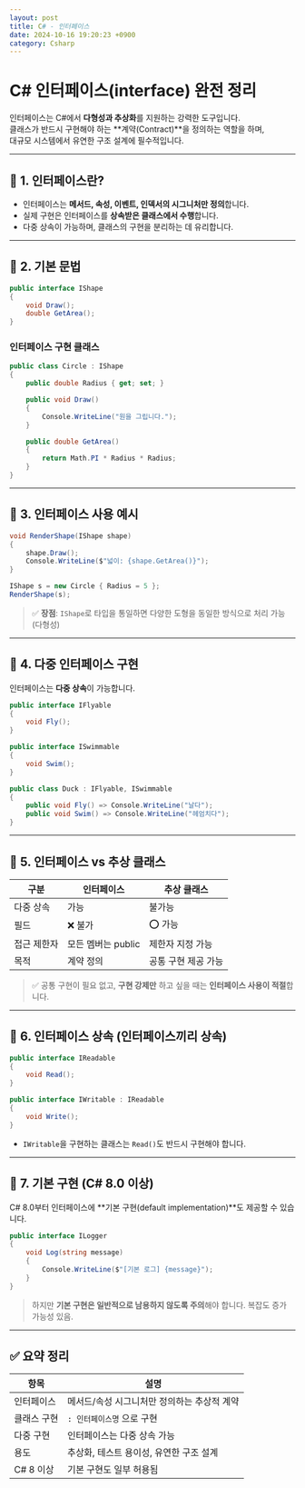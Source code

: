 ```yaml
---
layout: post
title: C# - 인터페이스
date: 2024-10-16 19:20:23 +0900
category: Csharp
---
```

# C# 인터페이스(interface) 완전 정리

인터페이스는 C#에서 **다형성과 추상화**를 지원하는 강력한 도구입니다.  
클래스가 반드시 구현해야 하는 **계약(Contract)**을 정의하는 역할을 하며,  
대규모 시스템에서 유연한 구조 설계에 필수적입니다.

---

## 🔷 1. 인터페이스란?

- 인터페이스는 **메서드, 속성, 이벤트, 인덱서의 시그니처만 정의**합니다.
- 실제 구현은 인터페이스를 **상속받은 클래스에서 수행**합니다.
- 다중 상속이 가능하며, 클래스의 구현을 분리하는 데 유리합니다.

---

## 🔷 2. 기본 문법

```csharp
public interface IShape
{
    void Draw();
    double GetArea();
}
```

### 인터페이스 구현 클래스

```csharp
public class Circle : IShape
{
    public double Radius { get; set; }

    public void Draw()
    {
        Console.WriteLine("원을 그립니다.");
    }

    public double GetArea()
    {
        return Math.PI * Radius * Radius;
    }
}
```

---

## 🔷 3. 인터페이스 사용 예시

```csharp
void RenderShape(IShape shape)
{
    shape.Draw();
    Console.WriteLine($"넓이: {shape.GetArea()}");
}
```

```csharp
IShape s = new Circle { Radius = 5 };
RenderShape(s);
```

> ✅ **장점**: `IShape`로 타입을 통일하면 다양한 도형을 동일한 방식으로 처리 가능 (다형성)

---

## 🔷 4. 다중 인터페이스 구현

인터페이스는 **다중 상속**이 가능합니다.

```csharp
public interface IFlyable
{
    void Fly();
}

public interface ISwimmable
{
    void Swim();
}

public class Duck : IFlyable, ISwimmable
{
    public void Fly() => Console.WriteLine("날다");
    public void Swim() => Console.WriteLine("헤엄치다");
}
```

---

## 🔷 5. 인터페이스 vs 추상 클래스

| 구분 | 인터페이스 | 추상 클래스 |
|------|-------------|---------------|
| 다중 상속 | 가능 | 불가능 |
| 필드 | ❌ 불가 | ⭕ 가능 |
| 접근 제한자 | 모든 멤버는 public | 제한자 지정 가능 |
| 목적 | 계약 정의 | 공통 구현 제공 가능 |

> ✅ 공통 구현이 필요 없고, **구현 강제만** 하고 싶을 때는 **인터페이스 사용이 적절**합니다.

---

## 🔷 6. 인터페이스 상속 (인터페이스끼리 상속)

```csharp
public interface IReadable
{
    void Read();
}

public interface IWritable : IReadable
{
    void Write();
}
```

- `IWritable`을 구현하는 클래스는 `Read()`도 반드시 구현해야 합니다.

---

## 🔷 7. 기본 구현 (C# 8.0 이상)

C# 8.0부터 인터페이스에 **기본 구현(default implementation)**도 제공할 수 있습니다.

```csharp
public interface ILogger
{
    void Log(string message)
    {
        Console.WriteLine($"[기본 로그] {message}");
    }
}
```

> 하지만 **기본 구현은 일반적으로 남용하지 않도록 주의**해야 합니다. 복잡도 증가 가능성 있음.

---

## ✅ 요약 정리

| 항목 | 설명 |
|------|------|
| 인터페이스 | 메서드/속성 시그니처만 정의하는 추상적 계약 |
| 클래스 구현 | `: 인터페이스명` 으로 구현 |
| 다중 구현 | 인터페이스는 다중 상속 가능 |
| 용도 | 추상화, 테스트 용이성, 유연한 구조 설계 |
| C# 8 이상 | 기본 구현도 일부 허용됨 |